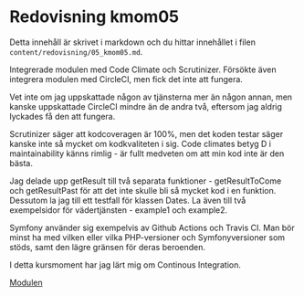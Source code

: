 ---
---
Redovisning kmom05
=========================

Detta innehåll är skrivet i markdown och du hittar innehållet i filen `content/redovisning/05_kmom05.md`.

Integrerade modulen med Code Climate och Scrutinizer. Försökte även integrera modulen med CircleCI, men fick det inte att fungera.

Vet inte om jag uppskattade någon av tjänsterna mer än någon annan, men kanske uppskattade CircleCI mindre än de andra två, eftersom jag aldrig lyckades få den att fungera.

Scrutinizer säger att kodcoveragen är 100%, men det koden testar säger kanske inte så mycket om kodkvaliteten i sig. Code climates betyg D i maintainability känns rimlig - är fullt medveten om att min kod inte är den bästa.

Jag delade upp getResult till två separata funktioner - getResultToCome och getResultPast för att det inte skulle bli så mycket kod i en funktion. Dessutom la jag till ett testfall för klassen Dates. La även till två exempelsidor för vädertjänsten - example1 och example2.

Symfony använder sig exempelvis av Github Actions och Travis CI. Man bör minst ha med vilken eller vilka PHP-versioner och Symfonyversioner som stöds, samt den lägre gränsen för deras beroenden.

I detta kursmoment har jag lärt mig om Continous Integration.

[Modulen](https://github.com/alfs18/ramverk1-module)
